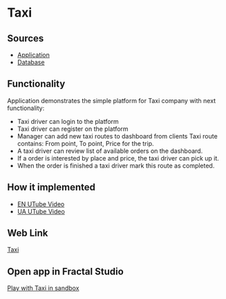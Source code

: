 # Taxi

## Sources

- [Application](https://github.com/LearnFractal/FractalPlatform/tree/main/FractalPlatform.Examples/Applications/Taxi/TaxiApplication.cs)
- [Database](https://github.com/LearnFractal/FractalPlatform/tree/main/FractalPlatform.Examples/Databases/Taxi)

## Functionality

Application demonstrates the simple platform for Taxi company with next functionality:
- Taxi driver can login to the platform
- Taxi driver can register on the platform
- Manager can add new taxi routes to dashboard from clients
  Taxi route contains: From point, To point, Price for the trip.
- A taxi driver can review list of available orders on the dashboard.
- If a order is interested by place and price, the taxi driver can pick up it.
- When the order is finished a taxi driver mark this route as completed.

## How it implemented

- [EN UTube Video](https://fraplat.com/jupiter/UTube?tag=119)
- [UA UTube Video](https://fraplat.com/jupiter/UTube?tag=219)

## Web Link

[Taxi](https://fraplat.com/jupiter/?app=Taxi)

## Open app in Fractal Studio

[Play with Taxi in sandbox](https://fraplat.com/mars/FractalStudio/?tag=Taxi+template)



